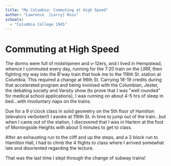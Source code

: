 ```yaml
---
title: "My Columbia: Commuting at High Speed"
author: "Lawrence  [Larry] Ross"
schools:
  - "Columbia College 1945"
---
```


# Commuting at High Speed

The dorms were full of midshipmen and v-12ers, and I  lived in Hempstead, whence I commuted every day, running for the 7:20 train on the LIRR, then fighting my way into the B'way train that took me to the 116th St. station at Columbia.  This required a change at 96th St.  Carrying 18-19 credits during that accelerated program and being involved with the Columbian, Jester, the debating society and Varsity show  (to prove that I was "well rounded" for medical school applications),  I was running on about 4-5 hrs of sleep in bed...with involuntary naps on the trains.

Due for a 9 o'clock class in solid geometry on the 5th floor of Hamilton (elevators verboten!) I awoke at 116th St. in time to jump out of the train...but when I came out of  the station, I discovered that I was in Harlem at the foot of Morningside Heights with about 5 minutes to get to class.

After an exhausting run to the cliff and up the steps, and a 3 block run to Hamilton Hall, I had to climb the 4 flights to class where I arrived somewhat late and disoriented regarding the lecture.

That was the last time I slept through the change of subway trains!
